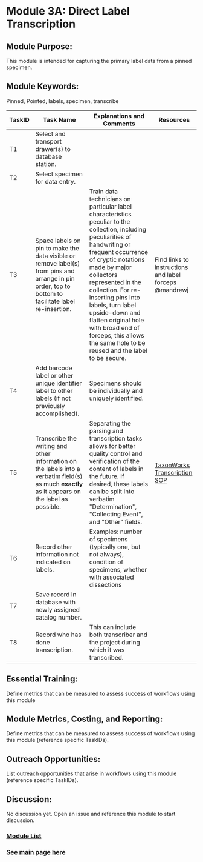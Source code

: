 # Module 3A: Direct Label Transcription

## Module Purpose: 
This module is intended for capturing the primary label data from a pinned specimen. 

## Module Keywords: 
Pinned, Pointed, labels, specimen, transcribe


| TaskID | Task Name | Explanations and Comments | Resources |
|--------|-----------|---------------------------|-----------|
|T1| Select and transport drawer(s) to database station.|||
|T2|Select specimen for data entry.|||
|T3|Space labels on pin to make the data visible or remove label(s) from pins and arrange in pin order, top to bottom to facilitate label re-insertion.|Train data technicians on particular label characteristics peculiar to the collection, including peculiarities of handwriting or frequent occurrence of cryptic notations made by major collectors represented in the collection. For re-inserting pins into labels, turn label upside-down and flatten original hole with broad end of forceps, this allows the same hole to be reused and the label to be secure.|Find links to instructions and label forceps @mandrewj |
|T4|Add barcode label or other unique identifier label to other labels (if not previously accomplished).|Specimens should be individually and uniquely identified.||
|T5|Transcribe the writing and other information on the labels into a verbatim field(s) as much **exactly** as it appears on the label as possible.|Separating the parsing and transcription tasks allows for better quality control and verification of the content of labels in the future. If desired, these labels can be split into verbatim "Determination", "Collecting Event", and "Other" fields.|[TaxonWorks Transcription SOP](https://docs.google.com/document/d/1uiBeJCI5rb920o3qjYgHzTlDZPSL9_PjPoVpIOhGBI0/edit?usp=sharing)|
|T6|Record other information not indicated on labels.|Examples: number of specimens (typically one, but not always), condition of specimens, whether with associated dissections||
|T7|Save record in database with newly assigned catalog number.|||
|T8|Record who has done transcription.|This can include both transcriber and the project during which it was transcribed.||

## Essential Training: 
Define metrics that can be measured to assess success of workflows using this module

## Module Metrics, Costing, and Reporting: 
Define metrics that can be measured to assess success of workflows using this module (reference specific TaskIDs).

## Outreach Opportunities: 
List outreach opportunities that arise in workflows using this module (reference specific TaskIDs).

## Discussion:
No discussion yet. Open an issue and reference this module to start discussion.

### [Module List](https://entcollnet.github.io/BugFlow/modules/)
### [See main page here](https://entcollnet.github.io/BugFlow/)

